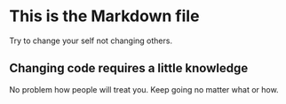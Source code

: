 # This is the Markdown file
Try to change your self not changing others.

## Changing code requires a little knowledge

No problem how people will treat you. Keep going no matter what or how.